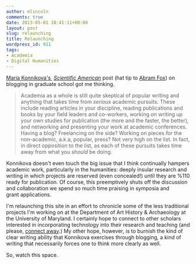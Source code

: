 ```yaml
---
author: mlincoln
comments: true
date: 2013-05-01 18:41:11+00:00
layout: post
slug: relaunching
title: Relaunching
wordpress_id: 911
tags:
- Academia
- Digital Humanities
---
```


[Maria Konnikova's ](http://blogs.scientificamerican.com/literally-psyched/2013/04/12/why-grad-schools-should-require-students-to-blog/) [*Scientific American*](http://blogs.scientificamerican.com/literally-psyched/2013/04/12/why-grad-schools-should-require-students-to-blog/) post (hat tip to [Abram Fox](http://twitter.com/abramfox)) on blogging in graduate school got me thinking.

> Academia as a whole is still quite skeptical of popular writing and anything that takes time from *serious* academic pursuits. These include reading articles in your discipline, reading publications and books by your field leaders and co-workers, working on writing up your own studies for publication (the more and the faster, the better), and networking and presenting your work at academic conferences. Having a blog? Freelancing on the side? Working on pieces for the non-academic, a.k.a, popular, press? Not very high on the list. In fact, in direct opposition to the list, as each of these pursuits takes time away from what you *should* be doing.

Konnikova doesn't even touch the big issue that I think continually hampers academic work, particularly in the humanities: deeply insular research and writing in which projects are reserved (even concealed!) until they are %110 ready for publication. Of course, this preemptively shuts off the discussion and collaboration we spend so much time praising in symposia and grant applications.

I'm relaunching this site in an effort to chronicle some of the less traditional projects I'm working on at the Department of Art History & Archaeology at the University of Maryland. I certainly hope to connect to other scholars interested in incorporating technology into their research and teaching (and please, [connect away](http://matthewlincoln.net/about).) My other hope, however, is to burnish the kind of clear writing ability that Konnikova exercises through blogging, a kind of writing that necessarily forces one to think more clearly as well.

So, watch this space.
